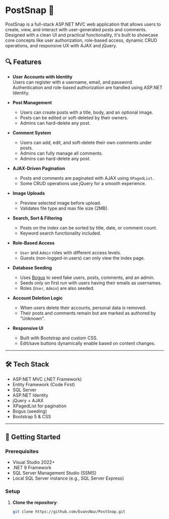 # PostSnap 📸

PostSnap is a full-stack ASP.NET MVC web application that allows users to create, view, and interact with user-generated posts and comments. Designed with a clean UI and practical functionality, it's built to showcase core concepts like user authorization, role-based access, dynamic CRUD operations, and responsive UX with AJAX and jQuery.

## 🔍 Features

- **User Accounts with Identity**  
  Users can register with a username, email, and password. Authentication and role-based authorization are handled using ASP.NET Identity.

- **Post Management**
  - Users can create posts with a title, body, and an optional image.
  - Posts can be edited or soft-deleted by their owners.
  - Admins can hard-delete any post.

- **Comment System**
  - Users can add, edit, and soft-delete their own comments under posts.
  - Admins can fully manage all comments.
  - Admins can hard-delete any post.


- **AJAX-Driven Pagination**
  - Posts and comments are paginated with AJAX using `XPagedList`.
  - Some CRUD operations use jQuery for a smooth experience.

- **Image Uploads**
  - Preview selected image before upload.
  - Validates file type and max file size (2MB).

- **Search, Sort & Filtering**
  - Posts on the index can be sorted by title, date, or comment count.
  - Keyword search functionality included.

- **Role-Based Access**
  - `User` and `Admin` roles with different access levels.
  - Guests (non-logged-in users) can only view the index page.

- **Database Seeding**
  - Uses [Bogus](https://github.com/bchavez/Bogus) to seed fake users, posts, comments, and an admin.
  - Seeds only on first run with users having their emails as usernames.
  - Roles (`User`, `Admin`) are also seeded.

- **Account Deletion Logic**
  - When users delete their accounts, personal data is removed.
  - Their posts and comments remain but are marked as authored by "Unknown".

- **Responsive UI**
  - Built with Bootstrap and custom CSS.
  - Edit/save buttons dynamically enable based on content changes.

---

## 🛠 Tech Stack

- ASP.NET MVC (.NET Framework)
- Entity Framework (Code First)
- SQL Server
- ASP.NET Identity
- jQuery + AJAX
- XPagedList for pagination
- Bogus (seeding)
- Bootstrap 5 & CSS

---

## 🚀 Getting Started

### Prerequisites

- Visual Studio 2022+
- .NET 9 Framework 
- SQL Server Management Studio (SSMS)
- Local SQL Server instance (e.g., SQL Server Express)

### Setup

1. **Clone the repository**:
   ```bash
   git clone https://github.com/EvansNaz/PostSnap.git
